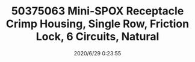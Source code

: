 ﻿---
layout: post 
title: 50375063 Mini-SPOX Receptacle Crimp Housing, Single Row, Friction Lock, 6 Circuits, Natural
tags: 5264
categories: housing-terminal
overview: 2.50mm Pitch, Mini-SPOX Receptacle Crimp Housing, Single Row, Friction Lock, 6 Circuits, Natural
part_number: 50375063
thumb_img: static/202006/388-thumb-20200629082441.jpg
small_img: static/202006/388-20200629082441.jpg
date: 2020/6/29 0:23:55
---



